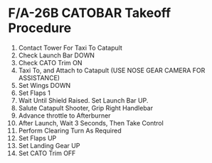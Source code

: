 # F/A-26B CATOBAR Takeoff Procedure

1. Contact Tower For Taxi To Catapult
2. Check Launch Bar DOWN
3. Check CATO Trim ON
4. Taxi To, and Attach to Catapult (USE NOSE GEAR CAMERA FOR ASSISTANCE)
5. Set Wings DOWN
6. Set Flaps 1
7. Wait Until Shield Raised. Set Launch Bar UP.
8. Salute Catapult Shooter, Grip Right Handlebar
9. Advance throttle to Afterburner
10. After Launch, Wait 3 Seconds, Then Take Control
11. Perform Clearing Turn As Required
12. Set Flaps UP
13. Set Landing Gear UP
14. Set CATO Trim OFF

<br>
